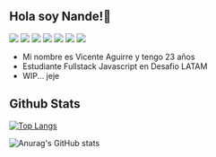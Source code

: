 ## Hola soy Nande!👋
![](https://img.shields.io/badge/-HTML-lightgrey?logo=html5&style=flat)
![](https://img.shields.io/badge/-CSS-lightgrey?logo=css3&style=flat)
![](https://img.shields.io/badge/-Bootstrap-lightgrey?logo=bootstrap&style=flat)
![](https://img.shields.io/badge/-Javascript-lightgrey?logo=javascript&style=flat)
![](https://img.shields.io/badge/-React-lightgrey?logo=react&style=flat)
![](https://img.shields.io/badge/-Git-lightgrey?logo=git&style=flat)
![](https://img.shields.io/badge/-Sql-lightgrey?logo=sql&style=flat)
- Mi nombre es Vicente Aguirre y tengo 23 años
- Estudiante Fullstack Javascript en Desafio LATAM
- WIP... jeje

## Github Stats

[![Top Langs](https://github-readme-stats.vercel.app/api/top-langs/?username=Nandem1&theme=tokyonight&show_icons=true)](https://github.com/anuraghazra/github-readme-stats)

![Anurag's GitHub stats](https://github-readme-stats.vercel.app/api?username=Nandem1&show_icons=true&theme=tokyonight)
